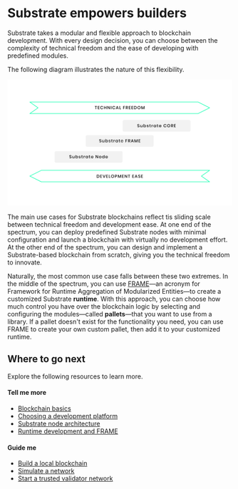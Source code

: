 # Substrate empowers builders

Substrate takes a modular and flexible approach to blockchain development.
With every design decision, you can choose between the complexity of technical freedom and the ease of developing with predefined modules.

The following diagram illustrates the nature of this flexibility.

![Technical freedom vs development ease](../img/docs/getting-started/technical-freedom.png)

The main use cases for Substrate blockchains reflect tis sliding scale between technical freedom and development ease.
At one end of the spectrum, you can deploy predefined Substrate nodes with minimal configuration and launch a blockchain with virtually no development effort.
At the other end of the spectrum, you can design and implement a Substrate-based blockchain from scratch, giving you the technical freedom to innovate.

Naturally, the most common use case falls between these two extremes.
In the middle of the spectrum, you can use [FRAME](/v3/runtime/frame)—an acronym for Framework for Runtime Aggregation of Modularized Entities—to create a customized Substrate **runtime**. 
With this approach, you can choose how much control you have over the blockchain logic by selecting and configuring the modules—called **pallets**—that you want to use from a library.
If a pallet doesn't exist for the functionality you need, you can use FRAME to create your own custom pallet, then add it to your customized runtime.

## Where to go next

Explore the following resources to learn more.

#### Tell me more

* [Blockchain basics](main-docs/02-fundamentals/blockchain-basics.md)
* [Choosing a development platform](main-docs/01-why-substrate/choose-a-dev-platform)
* [Substrate node architecture](main-docs/02-fundamentals/substrate-client.md)
* [Runtime development and FRAME](main-docs/02-fundamentals/runtime.md)

#### Guide me

* [Build a local blockchain](../tutorials/01-build-local-blockchain.md)
* [Simulate a network](../tutorials/02-simulate-network.md)
* [Start a trusted validator network](../tutorials/03-private-network.md)

<!--
#### Show me (related video content)

* 

#### Teach me (related how to content)

* 
-->